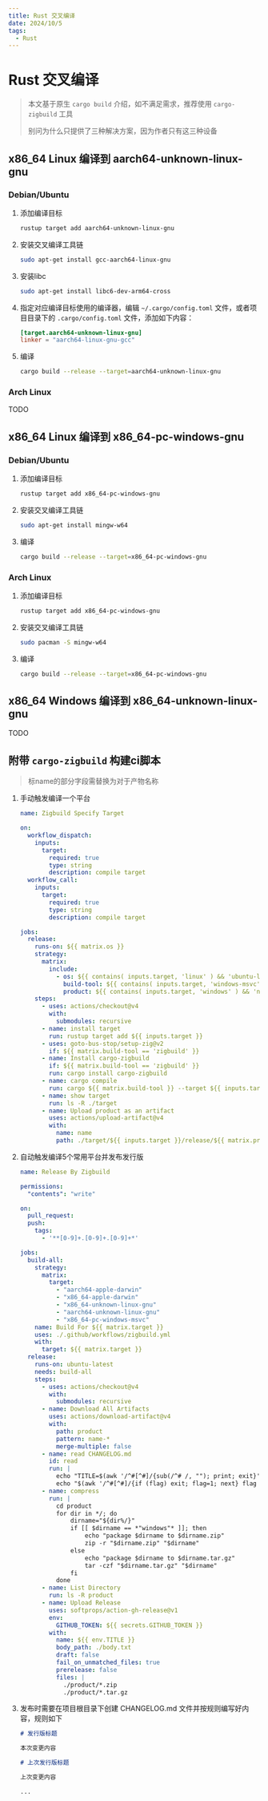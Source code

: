 ```yaml
---
title: Rust 交叉编译
date: 2024/10/5
tags:
  - Rust
---
```


# Rust 交叉编译

> 本文基于原生 `cargo build` 介绍，如不满足需求，推荐使用 `cargo-zigbuild` 工具
>
> 别问为什么只提供了三种解决方案，因为作者只有这三种设备

## x86_64 Linux 编译到 aarch64-unknown-linux-gnu

### Debian/Ubuntu

1. 添加编译目标

   ```bash
   rustup target add aarch64-unknown-linux-gnu
   ```

2. 安装交叉编译工具链

   ```bash
   sudo apt-get install gcc-aarch64-linux-gnu
   ```

3. 安装libc

   ```bash
   sudo apt-get install libc6-dev-arm64-cross
   ```

4. 指定对应编译目标使用的编译器，编辑 `~/.cargo/config.toml` 文件，或者项目目录下的 `.cargo/config.toml` 文件，添加如下内容：

   ```toml
   [target.aarch64-unknown-linux-gnu]
   linker = "aarch64-linux-gnu-gcc"
   ```

5. 编译

   ```bash
   cargo build --release --target=aarch64-unknown-linux-gnu
   ```

### Arch Linux

TODO

## x86_64 Linux 编译到 x86_64-pc-windows-gnu

### Debian/Ubuntu

1. 添加编译目标

   ```bash
   rustup target add x86_64-pc-windows-gnu
   ```

2. 安装交叉编译工具链

   ```bash
   sudo apt-get install mingw-w64
   ```

3. 编译

   ```bash
   cargo build --release --target=x86_64-pc-windows-gnu
   ```

### Arch Linux

1. 添加编译目标

   ```bash
   rustup target add x86_64-pc-windows-gnu
   ```

2. 安装交叉编译工具链

   ```bash
   sudo pacman -S mingw-w64
   ```

3. 编译

   ```bash
   cargo build --release --target=x86_64-pc-windows-gnu
   ```

## x86_64 Windows 编译到 x86_64-unknown-linux-gnu

TODO

## 附带 `cargo-zigbuild` 构建ci脚本

> 标name的部分字段需替换为对于产物名称

1. 手动触发编译一个平台

   ```yml
   name: Zigbuild Specify Target
   
   on:
     workflow_dispatch:
       inputs:
         target:
           required: true
           type: string
           description: compile target
     workflow_call:
       inputs:
         target:
           required: true
           type: string
           description: compile target
   
   jobs:
     release:
       runs-on: ${{ matrix.os }}
       strategy:
         matrix:
           include:
             - os: ${{ contains( inputs.target, 'linux' ) && 'ubuntu-latest' || ( contains( inputs.target, 'apple' ) && 'macos-latest' || ( contains( inputs.target, 'windows' ) && 'windows-latest' || 'ubuntu-latest' ) ) }}
               build-tool: ${{ contains( inputs.target, 'windows-msvc' ) && 'build' || 'zigbuild' }}
               product: ${{ contains( inputs.target, 'windows' ) && 'name.exe' || 'name' }}
       steps:
         - uses: actions/checkout@v4
           with:
             submodules: recursive
         - name: install target
           run: rustup target add ${{ inputs.target }}
         - uses: goto-bus-stop/setup-zig@v2
           if: ${{ matrix.build-tool == 'zigbuild' }}
         - name: Install cargo-zigbuild
           if: ${{ matrix.build-tool == 'zigbuild' }}
           run: cargo install cargo-zigbuild
         - name: cargo compile
           run: cargo ${{ matrix.build-tool }} --target ${{ inputs.target }} --release
         - name: show target
           run: ls -R ./target
         - name: Upload product as an artifact
           uses: actions/upload-artifact@v4
           with:
             name: name
             path: ./target/${{ inputs.target }}/release/${{ matrix.product }}
   ```

2. 自动触发编译5个常用平台并发布发行版

   ```yml
   name: Release By Zigbuild
   
   permissions:
     "contents": "write"
   
   on:
     pull_request:
     push:
       tags:
         - '**[0-9]+.[0-9]+.[0-9]+*'
   
   jobs:
     build-all:
       strategy:
         matrix:
           target:
             - "aarch64-apple-darwin"
             - "x86_64-apple-darwin"
             - "x86_64-unknown-linux-gnu"
             - "aarch64-unknown-linux-gnu"
             - "x86_64-pc-windows-msvc"
       name: Build For ${{ matrix.target }}
       uses: ./.github/workflows/zigbuild.yml
       with:
         target: ${{ matrix.target }}
     release:
       runs-on: ubuntu-latest
       needs: build-all
       steps:
         - uses: actions/checkout@v4
           with:
             submodules: recursive
         - name: Download All Artifacts
           uses: actions/download-artifact@v4
           with:
             path: product
             pattern: name-*
             merge-multiple: false
         - name: read CHANGELOG.md
           id: read
           run: |
             echo "TITLE=$(awk '/^#[^#]/{sub(/^# /, ""); print; exit}' CHANGELOG.md)" >> "$GITHUB_ENV"
             echo "$(awk '/^#[^#]/{if (flag) exit; flag=1; next} flag {if ($0 ~ /\S/) {print; found=1} else if (found) {print}}' CHANGELOG.md)" > body.txt
         - name: compress
           run: |
             cd product
             for dir in */; do
                 dirname="${dir%/}"
                 if [[ $dirname == *"windows"* ]]; then
                     echo "package $dirname to $dirname.zip"
                     zip -r "$dirname.zip" "$dirname"
                 else
                     echo "package $dirname to $dirname.tar.gz"
                     tar -czf "$dirname.tar.gz" "$dirname"
                 fi
             done
         - name: List Directory
           run: ls -R product
         - name: Upload Release
           uses: softprops/action-gh-release@v1
           env:
             GITHUB_TOKEN: ${{ secrets.GITHUB_TOKEN }}
           with:
             name: ${{ env.TITLE }}
             body_path: ./body.txt
             draft: false
             fail_on_unmatched_files: true
             prerelease: false
             files: |
               ./product/*.zip
               ./product/*.tar.gz
   ```

3. 发布时需要在项目根目录下创建 CHANGELOG.md 文件并按规则编写好内容，规则如下

   ```markdown
   # 发行版标题
   
   本次变更内容

   # 上次发行版标题

   上次变更内容

   ...
   ```
